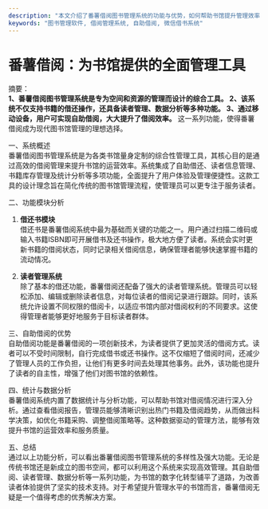```yaml
---
description: "本文介绍了番薯借阅图书管理系统的功能与优势，如何帮助书馆提升管理效率、优化借阅流程等。"
keywords: "图书管理软件, 借阅管理系统, 自助借阅, 微信借书系统"
---
```

# 番薯借阅：为书馆提供的全面管理工具

摘要：  
**1、番薯借阅图书管理系统是专为空间和资源的管理而设计的综合工具。 2、该系统不仅支持书籍的借还操作，还具备读者管理、数据分析等多种功能。 3、通过移动设备，用户可实现自助借阅，大大提升了借阅效率。** 这一系列功能，使得番薯借阅成为现代图书馆管理的理想选择。

一、系统概述  
番薯借阅图书管理系统是为各类书馆量身定制的综合性管理工具，其核心目的是通过高效的借阅管理来提升书馆的运营效率。系统集成了自助借还、读者信息管理、书籍库存管理及统计分析等多项功能，全面提升了用户体验及管理便捷性。这款工具的设计理念旨在简化传统的图书馆管理流程，使管理员可以更专注于服务读者。

二、功能模块分析  
1. **借还书模块**  
借还书是番薯借阅系统中最为基础而关键的功能之一。用户通过扫描二维码或输入书籍ISBN即可开展借书及还书操作，极大地方便了读者。系统会实时更新书籍的借阅状态，同时记录相关借阅信息，确保管理者能够快速掌握书籍的流动情况。  

2. **读者管理系统**  
除了基本的借还功能，番薯借阅还配备了强大的读者管理系统。管理员可以轻松添加、编辑或删除读者信息，对每位读者的借阅记录进行跟踪。同时，该系统允许设置不同权限的借阅卡，以适应书馆内部对借阅权利的不同要求。这使得管理者能够更好地服务于目标读者群体。

三、自助借阅的优势  
自助借阅功能是番薯借阅的一项创新技术，为读者提供了更加灵活的借阅方式。读者可以不受时间限制，自行完成借书或还书操作。这不仅缩短了借阅时间，还减少了管理人员的工作负担，让他们有更多时间去处理其他事务。此外，该功能也提升了读者的自主性，增强了他们对图书馆的依赖性。

四、统计与数据分析  
番薯借阅系统内置了数据统计与分析功能，可以帮助书馆对借阅情况进行深入分析。通过查看借阅报告，管理员能够清晰识别出热门书籍及借阅趋势，从而做出科学决策，如优化书籍采购、调整借阅策略等。这种数据驱动的管理方法，能够有效提升书馆的运营效率和服务质量。

五、总结  
通过以上功能分析，可以看出番薯借阅图书管理系统的多样性及强大功能。无论是传统书馆还是新成立的图书空间，都可以利用这个系统来实现高效管理。其自助借阅、读者管理、数据分析等一系列功能，为书馆的数字化转型铺平了道路，为改善读者体验提供了坚实的技术支持。对于希望提升管理水平的书馆而言，番薯借阅无疑是一个值得考虑的优秀解决方案。
